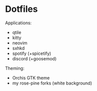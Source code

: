 # Dotfiles

Applications:
* qtile
* kitty
* neovim
* sxhkd
* spotify (+spicetify)
* discord (+goosemod)

Theming:
* Orchis GTK theme
* my rose-pine forks (white background)
